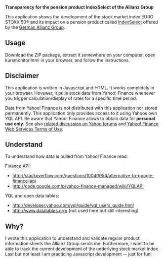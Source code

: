 **Transparency for the pension product IndexSelect of the Allianz Group**

This application shows the development of the stock market index EURO STOXX 50&reg; and its impact on a pension product called [IndexSelect](https://www.allianz.de/produkte/altersvorsorge/vorsorgekonzepte/vorsorgeIndexselect.html) offered by the [German Allianz Group](https://www.allianz.de).

Usage
--------------

Download the ZIP package, extract it somewhere on your computer, open kursmonitor.html in your browser, and follow the instructions.


Disclaimer
--------------

This application is written in Javascript and HTML. It works completely in your browser. Hovewer, it pulls stock data from Yahoo! Finance whenever you trigger calculation/display of rates for a specific time period.

Data from Yahoo! Finance is not distributed with this application nor stored permanently. This application only provides access to it using Yahoos own YQL API. Be aware that Yahoo! Finance allows to obtain data for **personal use only**. See also [related discussion on Yahoo forums](http://developer.yahoo.com/forum/General-Discussion-at-YDN/Using-Yahoo-Finance-API-Not-RSS-/1250246255000-0b82f8f0-7f48-3af2-8fe2-e73a138cbfaa) and [Yahoo! Finance Web Services Terms of Use](http://finance.yahoo.com/badges/tos).


Understand
--------------

To understand how data is pulled from Yahoo! Finance read:

Finance API:
- http://stackoverflow.com/questions/10040954/alternative-to-google-finance-api
- http://code.google.com/p/yahoo-finance-managed/wiki/YQLAPI

YQL and open data tables:
- http://developer.yahoo.com/yql/guide/yql_users_guide.html
- http://www.datatables.org/ (not used here but still interesting)


Why?
--------------

I wrote this application to understand and validate regular product information sheets the Allianz Group sends me. Furthermore, I want to be able to track the current development of the underlying stock market index. Last but not least I am practicing Javascript development -- just for fun!
